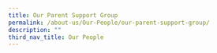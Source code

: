 ```yaml
---
title: Our Parent Support Group
permalink: /about-us/Our-People/our-parent-support-group/
description: ""
third_nav_title: Our People
---
```

